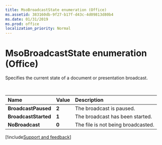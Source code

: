 ```yaml
---
title: MsoBroadcastState enumeration (Office)
ms.assetid: 383160db-9f27-b17f-d43c-4d09813d80b4
ms.date: 01/31/2019
ms.prod: office
localization_priority: Normal
---
```



# MsoBroadcastState enumeration (Office)

Specifies the current state of a document or presentation broadcast.

<br/>

|Name|Value|Description|
|:-----|:-----|:-----|
|**BroadcastPaused**|**2**|The broadcast is paused.|
|**BroadcastStarted**|**1**|The broadcast has been started.|
|**NoBroadcast**|**0**|The file is not being broadcasted.|



[!include[Support and feedback](~/includes/feedback-boilerplate.md)]